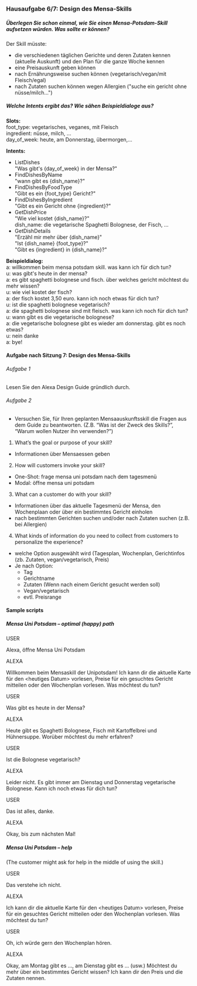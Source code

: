 ### Hausaufgabe 6/7: Design des Mensa-Skills

##### Überlegen Sie schon einmal, wie Sie einen Mensa-Potsdam-Skill aufsetzen würden. Was sollte er können?
Der Skill müsste:
- die verschiedenen täglichen Gerichte und deren Zutaten kennen (aktuelle Auskunft) und den Plan für die ganze Woche kennen
- eine Preisauskunft geben können
- nach Ernährungsweise suchen können (vegetarisch/vegan/mit Fleisch/egal)
- nach Zutaten suchen können wegen Allergien ("suche ein gericht ohne nüsse/milch...")

##### Welche Intents ergibt das? Wie sähen Beispieldialoge aus?

__Slots:__ <br> 
foot_type: vegetarisches, veganes, mit Fleisch<br>
ingredient: nüsse, milch, ...<br>
day_of_week: heute, am Donnerstag, übermorgen,...<br>

__Intents:__
- ListDishes<br>
"Was gibt's {day_of_week} in der Mensa?"
- FindDishesByName<br>
"wann gibt es {dish_name}?"
- FindDishesByFoodType<br>
"Gibt es ein {foot_type} Gericht?"
- FindDishesByIngredient<br>
"Gibt es ein Gericht ohne {ingredient}?"
- GetDishPrice<br>
"Wie viel kostet {dish_name}?"<br>
dish_name: die vegetarische Spaghetti Bolognese, der Fisch, ...
- GetDishDetails<br>
"Erzähl mir mehr über {dish_name}"<br>
"Ist {dish_name} {foot_type}?"<br>
"Gibt es {ingredient} in {dish_name}?"

__Beispieldialog:__<br>
a: willkommen beim mensa potsdam skill. was kann ich für dich tun?<br>
u: was gibt's heute in der mensa?<br>
a: es gibt spaghetti bolognese und fisch. über welches gericht möchtest du mehr wissen? <br>
u: wie viel kostet der fisch?<br>
a: der fisch kostet 3,50 euro. kann ich noch etwas für dich tun?<br>
u: ist die spaghetti bolognese vegetarisch?<br>
a: die spaghetti bolognese sind mit fleisch. was kann ich noch für dich tun?<br>
u: wann gibt es die vegetarische bolognese? <br>
a: die vegetarische bolognese gibt es wieder am donnerstag. gibt es noch etwas?<br>
u: nein danke<br>
a: bye!<br>

#### Aufgabe nach Sitzung 7: Design des Mensa-Skills
###### Aufgabe 1
Lesen Sie den Alexa Design Guide gründlich durch.
###### Aufgabe 2
- Versuchen Sie, für Ihren geplanten Mensaauskunftsskill die Fragen aus dem Guide zu beantworten. (Z.B. “Was ist der Zweck des Skills?”, “Warum wollen Nutzer ihn verwenden?”)
1. What’s the goal or purpose of your skill?
* Informationen über Mensaessen geben
2. How will customers invoke your skill?
* One-Shot: frage mensa uni potsdam nach dem tagesmenü
* Modal: öffne mensa uni potsdam
3. What can a customer do with your skill?
* Informationen über das aktuelle Tagesmenü der Mensa, den Wochenplaan oder über ein bestimmtes Gericht einholen
* nach bestimmten Gerichten suchen und/oder nach Zutaten suchen (z.B. bei Allergien)
4. What kinds of information do you need to collect from customers to personalize the experience?
* welche Option ausgewählt wird (Tagesplan, Wochenplan, Gerichtinfos (zb. Zutaten, vegan/vegetarisch, Preis)
* Je nach Option:
    * Tag
    * Gerichtname
    * Zutaten (Wenn nach einem Gericht gesucht werden soll)
    * Vegan/vegetarisch
    * evtl. Preisrange


#### Sample scripts
##### Mensa Uni Potsdam – optimal (happy) path
USER

Alexa, öffne Mensa Uni Potsdam

ALEXA

Willkommen beim Mensaskill der Unipotsdam! Ich kann dir die aktuelle Karte für den \<heutiges Datum\> vorlesen, Preise für ein gesuchtes Gericht mitteilen oder den Wochenplan vorlesen. Was möchtest du tun?

USER

Was gibt es heute in der Mensa?

ALEXA

Heute gibt es Spaghetti Bolognese, Fisch mit Kartoffelbrei und Hühnersuppe. Worüber möchtest du mehr erfahren?

USER

Ist die Bolognese vegetarisch?

ALEXA

Leider nicht. Es gibt immer am Dienstag und Donnerstag vegetarische Bolognese. Kann ich noch etwas für dich tun?

USER

Das ist alles, danke.

ALEXA 

Okay, bis zum nächsten Mal!

##### Mensa Uni Potsdam – help
(The customer might ask for help in the middle of using the skill.)

USER

Das verstehe ich nicht.

ALEXA

Ich kann dir die aktuelle Karte für den \<heutiges Datum\> vorlesen, Preise für ein gesuchtes Gericht mitteilen oder den Wochenplan vorlesen. Was möchtest du tun?

USER

Oh, ich würde gern den Wochenplan hören.

ALEXA

Okay, am Montag gibt es ..., am Dienstag gibt es ... (usw.)
Möchtest du mehr über ein bestimmtes Gericht wissen? Ich kann dir den Preis und die Zutaten nennen.